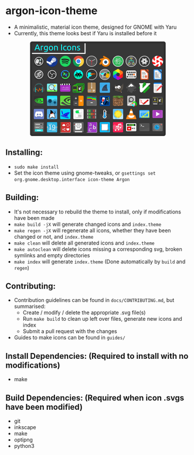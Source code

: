 # argon-icon-theme
  - A minimalistic, material icon theme, designed for GNOME with Yaru
  - Currently, this theme looks best if Yaru is installed before it

<p align='center'>
  <img src='https://raw.githubusercontent.com/stuarthayhurst/argon-icon-theme/master/docs/Preview.png' alt="Icon Preview"/>
</p>

## Installing:
  - `sudo make install`
  - Set the icon theme using gnome-tweaks, or `gsettings set org.gnome.desktop.interface icon-theme Argon`

## Building:
  - It's not necessary to rebuild the theme to install, only if modifications have been made
  - `make build -jX` will generate changed icons and `index.theme`
  - `make regen -jX` will regenerate all icons, whether they have been changed or not, and `index.theme`
  - `make clean` will delete all generated icons and `index.theme`
  - `make autoclean` will delete icons missing a corresponding svg, broken symlinks and empty directories
  - `make index` will generate `index.theme` (Done automatically by `build` and `regen`)

## Contributing:
  - Contribution guidelines can be found in `docs/CONTRIBUTING.md`, but summarised:
    - Create / modify / delete the appropriate .svg file(s)
    - Run `make build` to clean up left over files, generate new icons and index
    - Submit a pull request with the changes
  - Guides to make icons can be found in `guides/`

## Install Dependencies: (Required to install with no modifications)
  - make

## Build Dependencies: (Required when icon .svgs have been modified)
  - git
  - inkscape
  - make
  - optipng
  - python3
